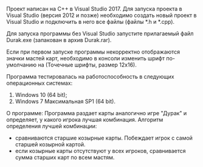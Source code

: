 Проект написан на С++ в Visual Studio 2017.
Для запуска проекта в Visual Studio (версия 2012 и позже) необходимо создать новый проект
в Visual Studio и подключить в него все файлы (файлы *.h и *.срр).

Для запуска программы без Visual Studio запустите прилагаемый файл Durak.exe (запакован в архив Durak.rar).

Если при первом запуске программы некорректно отображаются значки мастей карт, необходимо в консоли изменить шрифт 
по-умолчанию на (Точечные шрифты, размер 12х16).

Программа тестировалась на работоспособность в следующих операционных системах:
1) Windows 10 (64 bit);
2) Windows 7 Максимальная SP1 (64 bit).

О программе:
Программа раздает карты аналогично игре "Дурак" и определяет, у какого игрока лучшая комбинация.
Алгоритм определения лучшей комбинации:
- сравниваются старшие козырные карты. Побеждает игрок с самой старшей козырной картой.
- если козырные карты отсутствуют у всех игроков, сравнивается сумма старших карт по всем мастям.
